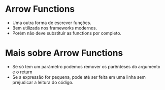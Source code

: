 # Arrow Functions

- Uma outra forma de escrever funções.
- Bem utilizada nos frameworks modernos.
- Porém não deve substituir as functions por completo.

# Mais sobre Arrow Functions

- Se só tem um parâmetro podemos remover os parênteses do argumento e o return
- Se a expressão for pequena, pode até ser feita em uma linha sem prejudicar a leitura do código.

